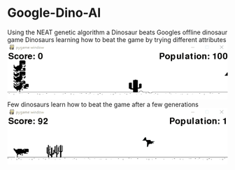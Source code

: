 # Google-Dino-Al
Using the NEAT genetic algorithm a Dinosaur beats Googles offline dinosaur game 
Dinosaurs learning how to beat the game by trying different attributes 
<br>
![](demo/dinolearning.gif)
<br>
Few dinosaurs learn how to beat the game after a few generations 
![](demo/dinobeat.gif)
